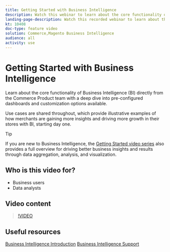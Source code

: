 ```yaml
---
title: Getting Started with Business Intelligence
description: Watch this webinar to learn about the core functionality of Business Intelligence for your Adobe Commerce or Magento Open Source store.
landing-page-description: Watch this recorded webinar to learn about the core functionality of Business Intelligence for your Adobe Commerce or Magento Open Source store.
kt: 10408
doc-type: feature video
solution: Commerce,Magento Business Intelligence
audience: all
activity: use
---
```

# Getting Started with Business Intelligence

Learn about the core functionality of Business Intelligence (BI) directly from the Commerce Product team with a deep dive into pre-configured dashboards and customization options available.

Use cases are shared throughout, which provide illustrative examples of how merchants are gaining more insights and driving more growth in their stores with BI, starting day one.

>[!TIP]
>
>If you are new to Business Intelligence, the [Getting Started video series](./../1-overview.md) also provides a full overview for driving better business insights and results through data aggregation, analysis, and visualization.

## Who is this video for?

- Business users
- Data analysts

## Video content

>[!VIDEO](https://video.tv.adobe.com/v/342501?quality=12&learn=on)

## Useful resources

[Business Intelligence Introduction](https://docs.magento.com/mbi/getting-started/getting-started.html)
[Business Intelligence Support](https://support.magento.com/hc/en-us/articles/360016730811)
